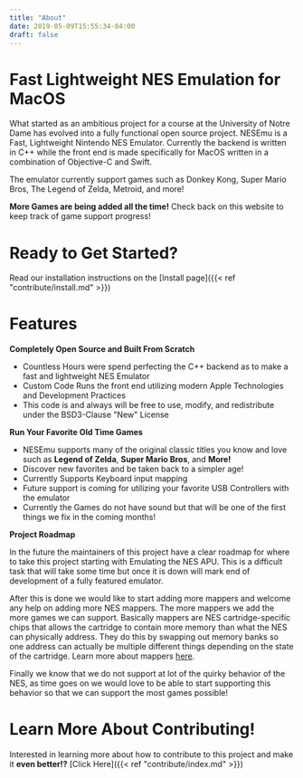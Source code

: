 ```yaml
---
title: "About"
date: 2019-05-09T15:55:34-04:00
draft: false
---
```


# Fast Lightweight NES Emulation for MacOS

What started as an ambitious project for a course at the University of Notre Dame has evolved into a fully functional open source project. NESEmu is a Fast, Lightweight Nintendo NES Emulator. Currently the backend is written in C++ while the front end is made specifically for MacOS written in a combination of Objective-C and Swift.

The emulator currently support games such as Donkey Kong, Super Mario Bros, The Legend of Zelda, Metroid, and more!

**More Games are being added all the time!** Check back on this website to keep track of game support progress!

# Ready to Get Started?

Read our installation instructions on the [Install page]({{< ref "contribute/install.md" >}})

# Features

**Completely Open Source and Built From Scratch**


*	Countless Hours were spend perfecting the C++ backend as to make a fast and lightweight NES Emulator
*	Custom Code Runs the front end utilizing modern Apple Technologies and Development Practices
*	This code is and always will be free to use, modify, and redistribute under the BSD3-Clause "New" License

**Run Your Favorite Old Time Games**

*	NESEmu supports many of the original classic titles you know and love such as **Legend of Zelda**, **Super Mario Bros**, and **More!**
*	Discover new favorites and be taken back to a simpler age!
*	Currently Supports Keyboard input mapping
*	Future support is coming for utilizing your favorite USB Controllers with the emulator
*	Currently the Games do not have sound but that will be one of the first things we fix in the coming months!

**Project Roadmap**

In the future the maintainers of this project have a clear roadmap for where to take this project starting with Emulating the NES APU. This is a difficult task that will take some time but once it is down will mark end of development of a fully featured emulator.

After this is done we would like to start adding more mappers and welcome any help on adding more NES mappers. The more mappers we add the more games we can support. Basically mappers are NES cartridge-specific chips that allows the cartridge to contain more memory than what the NES can physically address. They do this by swapping out memory banks so one address can actually be multiple different things depending on the state of the cartridge. Learn more about mappers [here](http://wiki.nesdev.com/w/index.php/Mapper).

Finally we know that we do not support at lot of the quirky behavior of the NES, as time goes on we would love to be able to start supporting this behavior so that we can support the most games possible!

# Learn More About Contributing!

Interested in learning more about how to contribute to this project and make it **even better!?**
[Click Here]({{< ref "contribute/index.md" >}})
